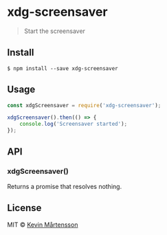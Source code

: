 # xdg-screensaver

> Start the screensaver


## Install

```
$ npm install --save xdg-screensaver
```


## Usage

```js
const xdgScreensaver = require('xdg-screensaver');

xdgScreensaver().then(() => {
	console.log('Screensaver started');
});
```


## API

### xdgScreensaver()

Returns a promise that resolves nothing.


## License

MIT © [Kevin Mårtensson](https://github.com/kevva)
